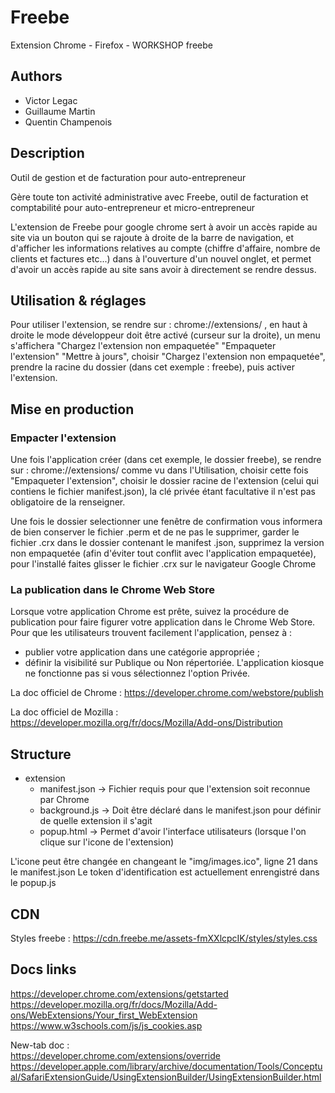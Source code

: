 # Freebe

Extension Chrome - Firefox - WORKSHOP freebe

## Authors
* Victor Legac
* Guillaume Martin
* Quentin Champenois

## Description
Outil de gestion et de facturation pour auto-entrepreneur

Gère toute ton activité administrative avec Freebe, outil de facturation et comptabilité pour auto-entrepreneur et micro-entrepreneur

L'extension de Freebe pour google chrome sert à avoir un accès rapide au site via un bouton qui se rajoute à droite de la barre de navigation, et d'afficher les informations relatives au compte (chiffre d'affaire, nombre de clients et factures etc...) dans à l'ouverture d'un nouvel onglet, et permet d'avoir un accès rapide au site sans avoir à directement se rendre dessus.

## Utilisation & réglages
Pour utiliser l'extension, se rendre sur : chrome://extensions/ , en haut à droite le mode développeur doit être activé (curseur sur la droite), un menu s'affichera "Chargez l'extension non empaquetée" "Empaqueter l'extension" "Mettre à jours", choisir "Chargez l'extension non empaquetée", prendre la racine du dossier (dans cet exemple : freebe), puis activer l'extension.

## Mise en production

### Empacter l'extension
Une fois l'application créer (dans cet exemple, le dossier freebe), se rendre sur : chrome://extensions/ comme vu dans l'Utilisation, choisir cette fois "Empaqueter l'extension", choisir le dossier racine de l'extension (celui qui contiens le fichier manifest.json), la clé privée étant facultative il n'est pas obligatoire de la renseigner.

Une fois le dossier selectionner une fenêtre de confirmation vous informera de bien conserver le fichier .perm et de ne pas le supprimer, garder le fichier .crx dans le dossier contenant le manifest .json, supprimez la version non empaquetée (afin d'éviter tout conflit avec l'application empaquetée), pour l'installé faites glisser le fichier .crx sur le navigateur Google Chrome

### La publication dans le Chrome Web Store

Lorsque votre application Chrome est prête, suivez la procédure de publication pour faire figurer votre application dans le Chrome Web Store.
Pour que les utilisateurs trouvent facilement l'application, pensez à :

* publier votre application dans une catégorie appropriée ; 
* définir la visibilité sur Publique ou Non répertoriée. L'application kiosque ne fonctionne pas si vous sélectionnez l'option Privée.

La doc officiel de Chrome : https://developer.chrome.com/webstore/publish

La doc officiel de Mozilla : https://developer.mozilla.org/fr/docs/Mozilla/Add-ons/Distribution

## Structure

* extension
  * manifest.json -> Fichier requis pour que l'extension soit reconnue par Chrome
  * background.js -> Doit être déclaré dans le manifest.json pour définir de quelle extension il s'agit
  * popup.html -> Permet d'avoir l'interface utilisateurs (lorsque l'on clique sur l'icone de l'extension)

L'icone peut être changée en changeant le "img/images.ico", ligne 21 dans le manifest.json
Le token d'identification est actuellement enrengistré dans le popup.js

## CDN
Styles freebe :
https://cdn.freebe.me/assets-fmXXlcpcIK/styles/styles.css

## Docs links
https://developer.chrome.com/extensions/getstarted  
https://developer.mozilla.org/fr/docs/Mozilla/Add-ons/WebExtensions/Your_first_WebExtension
https://www.w3schools.com/js/js_cookies.asp

New-tab doc :  
https://developer.chrome.com/extensions/override
https://developer.apple.com/library/archive/documentation/Tools/Conceptual/SafariExtensionGuide/UsingExtensionBuilder/UsingExtensionBuilder.html
